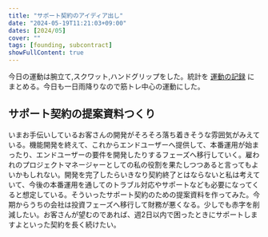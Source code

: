 ```yaml
---
title: "サポート契約のアイディア出し"
date: "2024-05-19T11:21:03+09:00"
dates: [2024/05]
cover: ""
tags: [founding, subcontract]
showFullContent: true
---
```


今日の運動は腕立て,スクワット,ハンドグリップをした。統計を [運動の記録](https://docs.google.com/spreadsheets/d/1bg85QtM-LciUgey8I79uI7vW2PEwsP6TVdeIRVkACBg/edit?usp=sharing) にまとめる。今日も一日雨降りなので筋トレ中心の運動にした。

## サポート契約の提案資料つくり

いまお手伝いしているお客さんの開発がそろそろ落ち着きそうな雰囲気がみえている。機能開発を終えて、これからエンドユーザーへ提供して、本番運用が始まったり、エンドユーザーの要件を開発したりするフェーズへ移行していく。雇われのプロジェクトマネージャーとしての私の役割を果たしつつあると言ってもよいかもしれない。開発を完了したらいきなり契約終了とはならないと私は考えていて、今後の本番運用を通してのトラブル対応やサポートなども必要になってくると想定している。そういったサポート契約のための提案資料を作ってみた。今期からうちの会社は投資フェーズへ移行して財務が悪くなる。少しでも赤字を削減したい。お客さんが望むのであれば、週2日以内で困ったときにサポートしますよといった契約を長く続けたい。

